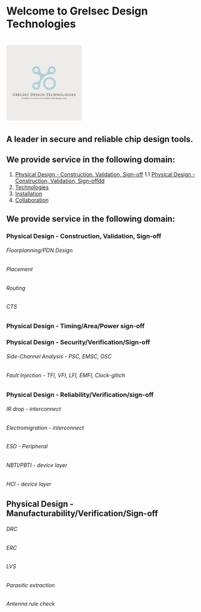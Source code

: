 # Welcome to Grelsec Design Technologies
# ![alt text align="right" width="100%"](https://github.com/grelsec-design/grelsec-design.github.io/blob/main/logo.jpg?raw=true)
## A leader in secure and reliable chip design tools.


## We provide service in the following domain:
1. [Physical Design -  Construction, Validation, Sign-off](#general-info)
1.1 [Physical Design -  Construction, Validation, Sign-offdd](#general-info)
3. [Technologies](#technologies)
4. [Installation](#installation)
5. [Collaboration](#collaboration)

## We provide service in the following domain:
### Physical Design -  Construction, Validation, Sign-off
###### Floorplanning/PDN Design
###### Placement
###### Routing
###### CTS

### Physical Design - Timing/Area/Power sign-off

### Physical Design - Security/Verification/Sign-off
###### Side-Channel Analysis - PSC, EMSC, OSC
###### Fault Injection - TFI, VFI, LFI, EMFI, Clock-glitch


### Physical Design - Reliability/Verification/sign-off
###### IR drop - interconnect
###### Electromigration - interconnect
###### ESD - Peripheral
###### NBTI/PBTI - device layer
###### HCI - device layer

## Physical Design - Manufacturability/Verification/Sign-off
###### DRC
###### ERC
###### LVS
###### Parasitic extraction
###### Antenna rule check








